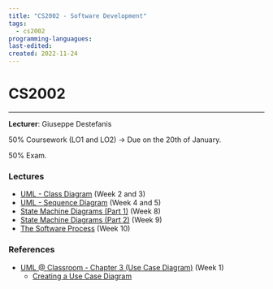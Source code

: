 ```yaml
---
title: "CS2002 - Software Development"
tags:
  - cs2002
programming-languagues:
last-edited:
created: 2022-11-24
---
```

# CS2002
---
**Lecturer**: Giuseppe Destefanis

50% Coursework (LO1 and LO2) -> Due on the 20th of January.

50% Exam.

### Lectures
- [UML - Class Diagram](notes/university/uml-class-diagram.md) (Week 2 and 3)
- [UML - Sequence Diagram](notes/university/uml-sequence-diagram.md) (Week 4 and 5)
- [State Machine Diagrams (Part 1)](notes/university/state-machine-diagrams-part1.md) (Week 8)
- [State Machine Diagrams (Part 2)](notes/university/state-machine-diagrams-part2.md) (Week 9)
- [The Software Process](notes/university/the-software-process.md) (Week 10)

### References
- [UML @ Classroom - Chapter 3 (Use Case Diagram)](notes/university/uml-classroom-chap3.md) (Week 1)
    - [Creating a Use Case Diagram](notes/university/creating-a-use-case-diagram.md)